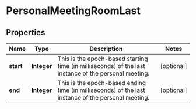 
# PersonalMeetingRoomLast

## Properties
Name | Type | Description | Notes
------------ | ------------- | ------------- | -------------
**start** | **Integer** | This is the epoch-based starting time (in milliseconds) of the last instance of the personal meeting. |  [optional]
**end** | **Integer** | This is the epoch-based ending time (in milliseconds) of the last instance of the personal meeting. |  [optional]



